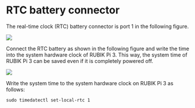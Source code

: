 
# RTC battery connector

The real-time clock (RTC) battery connector is port 1 in the following figure.

![](../images/image-147.jpg)

Connect the RTC battery as shown in the following figure and write the time into the system hardware clock of RUBIK Pi 3. This way, the system time of RUBIK Pi 3 can be saved even if it is completely powered off.

![](../images/20250314-155435.jpg)

Write the system time to the system hardware clock on RUBIK Pi 3 as follows:

```shell
sudo timedatectl set-local-rtc 1
```
